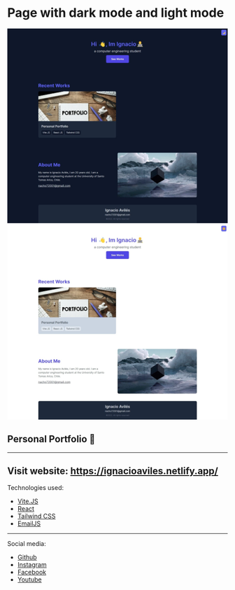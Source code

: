 # Page with dark mode and light mode

![dark mode ](/src/images/dark-mode.jpeg)
![light mode ](/src/images/light-mode.jpeg)

## Personal Portfolio 💼

---

## **Visit website: https://ignacioaviles.netlify.app/**

Technologies used:

- [Vite.JS](https://vitejs.dev/)
- [React](https://reactjs.org/)
- [Tailwind CSS](https://tailwindcss.com/)
- [EmailJS](https://www.emailjs.com/)

---

Social media:

- [Github](http://github.com/avilesxd/)
- [Instagram](https://www.instagram.com/avilesxd/)
- [Facebook](https://www.facebook.com/ignacio.avilescardenasso)
- [Youtube](https://www.youtube.com/channel/UCYPsgamO7XeWOrXriOpJBqw)
